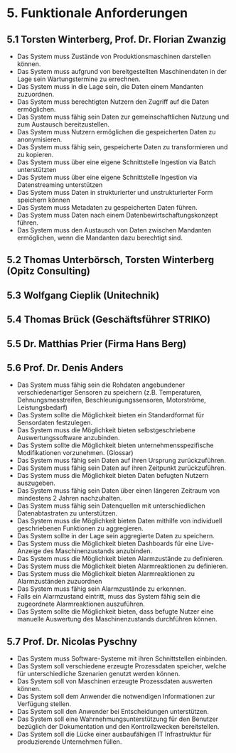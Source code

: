 # 5. Funktionale Anforderungen

## 5.1 Torsten Winterberg, Prof. Dr. Florian Zwanzig
* Das System muss Zustände von Produktionsmaschinen darstellen können. 
* Das System muss aufgrund von bereitgestellten Maschinendaten in der Lage sein Wartungstermine zu errechnen. 
* Das System muss in die Lage sein, die Daten einem Mandanten zuzuordnen. 
* Das System muss berechtigten Nutzern den Zugriff auf die Daten ermöglichen. 
* Das System muss fähig sein Daten zur gemeinschaftlichen Nutzung und zum Austausch bereitzustellen. 
* Das System muss Nutzern ermöglichen die gespeicherten Daten zu anonymisieren. 
* Das System muss fähig sein, gespeicherte Daten zu transformieren und zu kopieren. 
* Das System muss über eine eigene Schnittstelle Ingestion via Batch unterstützten 
* Das System muss über eine eigene Schnittstelle Ingestion via Datenstreaming unterstützen 
* Das System muss Daten in strukturierter und unstrukturierter Form speichern können 
* Das System muss Metadaten zu gespeicherten Daten führen. 
* Das System muss Daten nach einem Datenbewirtschaftungskonzept führen. 
* Das System muss den Austausch von Daten zwischen Mandanten ermöglichen, wenn die Mandanten dazu berechtigt sind. 



## 5.2 Thomas Unterbörsch, Torsten Winterberg (Opitz Consulting)



## 5.3 Wolfgang Cieplik (Unitechnik)




## 5.4 Thomas Brück (Geschäftsführer STRIKO)




## 5.5 Dr. Matthias Prier (Firma Hans Berg)



## 5.6 Prof. Dr. Denis Anders
* Das System muss fähig sein die Rohdaten angebundener verschiedenartiger Sensoren zu speichern (z.B. Temperaturen, Dehnungsmesstreifen, Beschleunigungssensoren, Motorströme, Leistungsbedarf)
* Das System sollte die Möglichkeit bieten ein Standardformat für Sensordaten festzulegen.
* Das System muss die Möglichkeit bieten selbstgeschriebene Auswertungssoftware anzubinden.
* Das System sollte die Möglichkeit bieten unternehmensspezifische Modifikationen vorzunehmen. (Glossar)
* Das System muss fähig sein Daten auf ihren Ursprung zurückzuführen.
* Das System muss fähig sein Daten auf ihren Zeitpunkt zurückzuführen.
* Das System muss die Möglichkeit bieten Daten befugten Nutzern auszugeben.
* Das System muss fähig sein Daten über einen längeren Zeitraum von mindestens 2 Jahren nachzuhalten.
* Das System muss fähig sein Datenquellen mit unterschiedlichen Datenabtastraten zu unterstützen.
* Das System muss die Möglichkeit bieten Daten mithilfe von individuell geschriebenen Funktionen zu aggregieren.
* Das System sollte in der Lage sein aggregierte Daten zu speichern.
* Das System muss die Möglichkeit bieten Dashboards für eine Live-Anzeige des Maschinenzustands anzubinden.
* Das System muss die Möglichkeit bieten Alarmzustände zu definieren.
* Das System muss die Möglichkeit bieten Alarmreaktionen zu definieren.
* Das System muss die Möglichkeit bieten Alarmreaktionen zu Alarmzuständen zuzuordnen
* Das System muss fähig sein Alarmzustände zu erkennen.
* Falls ein Alarmzustand eintritt, muss das System fähig sein die zugeordnete Alarmreaktionen auszuführen.
* Das System sollte die Möglichkeit bieten, dass befugte Nutzer eine manuelle Auswertung des Maschinenzustands durchführen können.



## 5.7 Prof. Dr. Nicolas Pyschny
* Das System muss Software-Systeme mit ihren Schnittstellen einbinden.
* Das System soll verschiedene erzeugte Prozessdaten speicher, welche für unterschiedliche Szenarien genutzt werden können.
* Das System soll von Maschinen erzeugte Prozessdaten auswerten können.
* Das System soll dem Anwender die notwendigen Informationen zur Verfügung stellen.
* Das System soll den Anwender bei Entscheidungen unterstützen.
* Das System soll eine Wahrnehmungsunterstützung für den Benutzer bezüglich der Dokumentation und den Kontrollzwecken bereitstellen.
* Das System soll die Lücke einer ausbaufähigen IT Infrastruktur für produzierende Unternehmen füllen.
